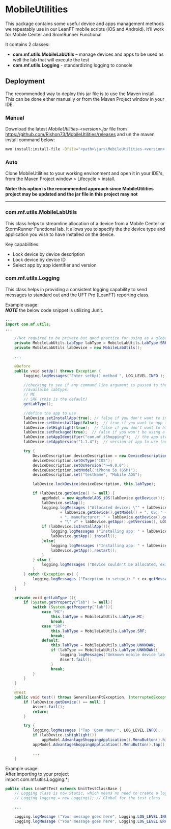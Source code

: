 # MobileUtilities
This package contains some useful device and apps management methods we repeatably use in our LeanFT mobile scripts (iOS and Android).
It’ll work for Mobile Center and SromRunner Functional

It contains 2 classes:
* __com.mf.utils.MobileLabUtils__ – manage devices and apps to be used as well the lab that will execute the test
* __com.mf.utils.Logging__ - standardizing logging to console

## Deployment
The recommended way to deploy this jar file is to use the Maven install. 
This can be done either manually or from the Maven Project window in your IDE. 

### Manual
Download the latest _MobileUtilities-\<version>\.jar_ file from https://github.com/Rishon73/MobileUtilities/releases and un the maven install command below:
```bash
mvn install:install-file -Dfile="<path>\jars\MobileUtilities-<version>.jar" -DgroupId=com.mf -DartifactId=MobileUtilities -Dversion=<version> -Dpackaging=jar
```

### Auto
Clone MobileUtilities to your working environment and open it in your IDE's, from the Maven Project window > Lifecycle > install. 

__Note: this option is the recommended approach since MobileUtilities project may be updated and the jar file in this project may not__

---

### com.mf.utils.MobileLabUtils
This class helps to streamline allocation of a device from a Mobile Center or StormRunner Functional lab.
It allows you to specify the the device type and application you wish to have installed on the device.

Key capabilities:
* Lock device by device description
* Lock device by device ID
* Select app by app identifier and version

### com.mf.utils.Logging
This class helps in providing a consistent logging capability to send messages to standard out and the UFT Pro (LeanFT) reporting class.

Example usage:<br>
***NOTE*** the below code snippet is utilizing Junit.
```java
...
import com.mf.utils;
...

    //Not required to be private but good practice for using as a global within a class
    private MobileLabUtils.LabType labType = MobileLabUtils.LabType.SRF;
    private MobileLabUtils labDevice = new MobileLabUtils();

    ...

    @Before
    public void setUp() throws Exception {
        logging.logMessages("Enter setUp() method ", LOG_LEVEL.INFO );

        //checking to see if any command line argument is passed to the maven using -Dlab=<labtype>
        //availalbe labtyps:
        // MC
        // SRF (this is the default)
        getLabType();

        //define the app to use
        labDevice.setInstallApp(true); // false if you don't want to install an app
        labDevice.setUninstallApp(false);  // true if you want to app to be removed after the test
        labDevice.setHighlight(true);  // false if you don't want to highlight the objects (see how to use in the actual test below)
        labDevice.setPackaged(true);  // false if you won't be using a packaged app
        labDevice.setAppIdentifier("com.mf.iShopping");  // the app string name
        labDevice.setAppVersion("1.1.4");  // version of app to use (not required)

        try {
            DeviceDescription deviceDescription = new DeviceDescription();
            deviceDescription.setOsType("IOS");
            deviceDescription.setOsVersion(">=9.0.0");
            deviceDescription.setModel("iPhone 5s (GSM)");
            deviceDescription.set("testName", "Mobile AOS");

            labDevice.lockDevice(deviceDescription, this.labType);

            if (labDevice.getDevice() != null) {
                appModel = new AppModelAOS_iOS(labDevice.getDevice());
                labDevice.setApp();
                logging.logMessages ("Allocated device: \"" + labDevice.getDevice().getName() + "\" (" + labDevice.getDevice().getId() + "), Model :"
                        + labDevice.getDevice().getModel() + ", OS: " + labDevice.getDevice().getOSType() + " version: " + labDevice.getDevice().getOSVersion()
                        + ", manufacturer: " + labDevice.getDevice().getManufacturer() + ". App in use: \"" + labDevice.getApp().getName()
                        + "\" v" + labDevice.getApp().getVersion(), LOG_LEVEL.INFO);
                if (labDevice.isInstallApp()){
                    logging.logMessages ("Installing app: " + labDevice.getApp().getName(), LOG_LEVEL.INFO);
                    labDevice.getApp().install();
                }else{
                    logging.logMessages ("Installing app: " + labDevice.getApp().getName(), LOG_LEVEL.INFO);
                    labDevice.getApp().restart();
                }
            } else {
                logging.logMessages ("Device couldn't be allocated, exiting script", LOG_LEVEL.ERROR);
            }
        } catch (Exception ex) {
            logging.logMessages ("Exception in setup(): " + ex.getMessage(), LOG_LEVEL.ERROR);
        }
    }

    private void getLabType (){
        if (System.getProperty("lab") != null){
            switch (System.getProperty("lab")){
                case "MC":
                    this.labType = MobileLabUtils.LabType.MC;
                    break;
                case "SRF":
                    this.labType = MobileLabUtils.LabType.SRF;
                    break;
                default:
                    this.labType = MobileLabUtils.LabType.UNKNOWN;
                    if (labType == MobileLabUtils.LabType.UNKNOWN){
                        logging.logMessages("Unknown mobile device lab.  Passed in: "+System.getProperty("lab"),LOG_LEVEL.ERROR);
                        Assert.fail();
                    }
                    break;
            }
        }
    }

    @Test
    public void test() throws GeneralLeanFtException, InterruptedException {
        if (labDevice.getDevice() == null) {
            Assert.fail();
            return;
        }

        try {
            logging.logMessages ("Tap 'Open Menu'", LOG_LEVEL.INFO);
            if (labDevice.isHighlight())
                appModel.AdvantageShoppingApplication().MenuButton().highlight();
            appModel.AdvantageShoppingApplication().MenuButton().tap();

            ...
    }
```

Example usage:<br>
After importing to your project<br>
import com.mf.utils.Logging.*;
```java
public class LeanFtTest extends UnitTestClassBase {
    // Logging class is now Static, which means no need to create a logging object
    // Logging logging = new Logging(); // Global for the test class

    ...

    Logging.logMessage ("Your message goes here", Logging.LOG_LEVEL.INFO);
    Logging.logMessage ("Your message goes here", Logging.LOG_LEVEL.ERROR);
```
